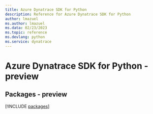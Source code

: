 ```yaml
---
title: Azure Dynatrace SDK for Python
description: Reference for Azure Dynatrace SDK for Python
author: lmazuel
ms.author: lmazuel
ms.data: 02/23/2023
ms.topic: reference
ms.devlang: python
ms.service: dynatrace
---
```

# Azure Dynatrace SDK for Python - preview
## Packages - preview
[!INCLUDE [packages](dynatrace-index.md)]